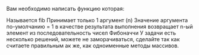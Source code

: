 Вам необходимо написать функцию которая:

Называется fib
Принимает только 1 аргумент (n)
Значение аргумента по-умолчанию = 1
в качестве результата выполнения возвращает n-ый элемент из последовательность чисел Фибоначчи
У задачи есть несколько решений, можете не заморачиваться, сделайте так как считаете правильным
ак же, как одноименные методы массивов.